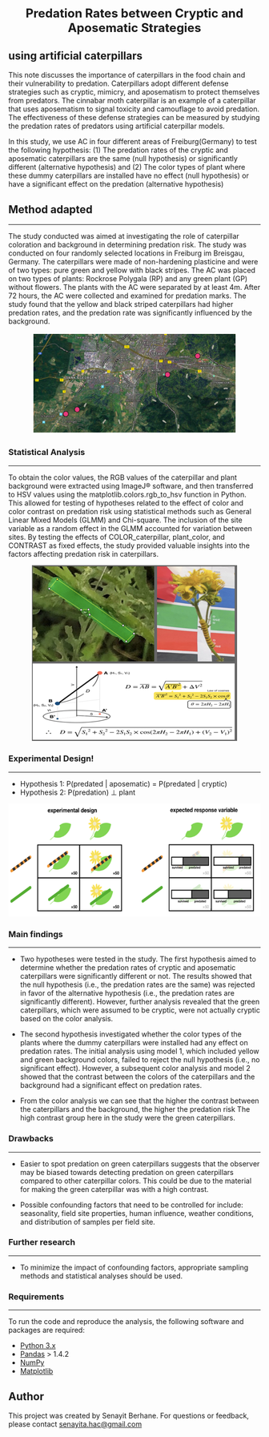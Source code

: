 
<h1 style="text-align:center; font-size:24px;">Predation Rates between Cryptic and Aposematic Strategies</h1>
                            
<h2 style="text-align:justify;">using artificial caterpillars</h2>

This note discusses the importance of caterpillars in the food chain and their vulnerability to predation. Caterpillars adopt different defense strategies such as cryptic, mimicry, and aposematism to protect themselves from predators. The cinnabar moth caterpillar is an example of a caterpillar that uses aposematism to signal toxicity and camouflage to avoid predation. The effectiveness of these defense strategies can be measured by studying the predation rates of predators using artificial caterpillar models. 

In this study, we use AC in four different areas of Freiburg(Germany) to test the following hypothesis: (1) The predation rates of the cryptic and aposematic caterpillars are the same (null hypothesis) or significantly different (alternative hypothesis) and (2) The color types of plant where these dummy caterpillars are installed have no effect (null hypothesis) or have a significant effect on the predation (alternative hypothesis)


## Method adapted
--------

The study conducted was aimed at investigating the role of caterpillar coloration and background in determining predation risk. The study was conducted on four randomly selected locations in Freiburg im Breisgau, Germany. The caterpillars were made of non-hardening plasticine and were of two types: pure green and yellow with black stripes. The AC was placed on two types of plants: Rockrose Polygala (RP) and any green plant (GP) without flowers. The plants with the AC were separated by at least 4m. After 72 hours, the AC were collected and examined for predation marks. The study found that the yellow and black striped caterpillars had higher predation rates, and the predation rate was significantly influenced by the background. 

<p align="center">
  <img src="Freiburg_map.png" alt="Uni_freiburg">
</p>


### Statistical Analysis
--------

To obtain the color values, the RGB values of the caterpillar and plant background were extracted using ImageJ® software, and then transferred to HSV values using the matplotlib.colors.rgb_to_hsv function in Python. This allowed for testing of hypotheses related to the effect of color and color contrast on predation risk using statistical methods such as General Linear Mixed Models (GLMM) and Chi-square. The inclusion of the site variable as a random effect in the GLMM accounted for variation between sites. By testing the effects of COLOR_caterpillar, plant_color, and CONTRAST as fixed effects, the study provided valuable insights into the factors affecting predation risk in caterpillars.

<p align="center">
  <img src="Color_analysis.png" alt="Color_analysis">
</p>


### Experimental Design!
--------

- Hypothesis 1:  P(predated | aposematic) = P(predated | cryptic)
- Hypothesis 2:  P(predation) ⊥ plant 

<p align="center">
  <img src="design.png" alt="design">
</p>


### Main findings
--------
 - Two hypotheses were tested in the study. The first hypothesis aimed to determine whether the predation rates of cryptic and aposematic caterpillars were significantly different or not. The results showed that the null hypothesis (i.e., the predation rates are the same) was rejected in favor of the alternative hypothesis (i.e., the predation rates are significantly different). However, further analysis revealed that the green caterpillars, which were assumed to be cryptic, were not actually cryptic based on the color analysis.

- The second hypothesis investigated whether the color types of the plants where the dummy caterpillars were installed had any effect on predation rates. The initial analysis using model 1, which included yellow and green background colors, failed to reject the null hypothesis (i.e., no significant effect). However, a subsequent color analysis and model 2 showed that the contrast between the colors of the caterpillars and the background had a significant effect on predation rates.

- From the color analysis we can see that the higher the contrast between the caterpillars and the background, the higher the predation risk The high contrast group here in the study were the green caterpillars.

### Drawbacks
--------

- Easier to spot predation on green caterpillars suggests that the observer may be biased towards detecting predation on green caterpillars compared to other caterpillar colors. This could be due to the material for making the green caterpillar was with a high contrast.

- Possible confounding factors that need to be controlled for include: seasonality, field site properties, human influence, weather conditions, and distribution of samples per field site.

### Further research
--------

- To minimize the impact of confounding factors, appropriate sampling methods and statistical analyses should be used.


### Requirements
--------

To run the code and reproduce the analysis, the following software and packages are required:

- [Python 3.x](https://www.python.org/)
- [Pandas](http://pandas.pydata.org/) > 1.4.2
- [NumPy](http://www.numpy.org/)
- [Matplotlib](http://matplotlib.org/)



## Author
This project was created by Senayit Berhane. For questions or feedback, please contact senayita.hac@gmail.com

